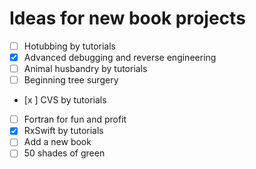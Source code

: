# Ideas for new book projects

- [ ] Hotubbing by tutorials
- [x] Advanced debugging and reverse engineering
- [ ] Animal husbandry by tutorials
- [ ] Beginning tree surgery
- [x ] CVS by tutorials
- [ ] Fortran for fun and profit
- [x] RxSwift by tutorials
- [ ] Add a new book
- [ ] 50 shades of green
